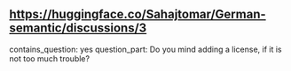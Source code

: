 ## https://huggingface.co/Sahajtomar/German-semantic/discussions/3

contains_question: yes
question_part: Do you mind adding a license, if it is not too much trouble?
